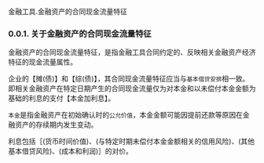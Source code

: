 金融工具.金融资产的合同现金流量特征

### 0.0.1. 关于金融资产的合同现金流量特征

金融资产的合同现金流量特征，是指金融工具合同约定的、反映相关金融资产经济特征的现金流量属性。

企业的【摊(债)】和【综(债)】，其合同现金流量特征应当与`基本借贷安排`相一致。即相关金融资产在特定日期产生的合同现金流量仅为对本金和以未偿付本金金额为基础的利息的支付【本金加利息】。

`本金`是指金融资产在初始确认时的`公允价值`，本金金额可能因提前还款等原因在金融资产的存续期内发生变动。

利息包括［(货币时间价值)、(与特定时期未偿付本金金额相关的信用风险)、(其他基本借贷风险)、(成本和利润)］的对价。
